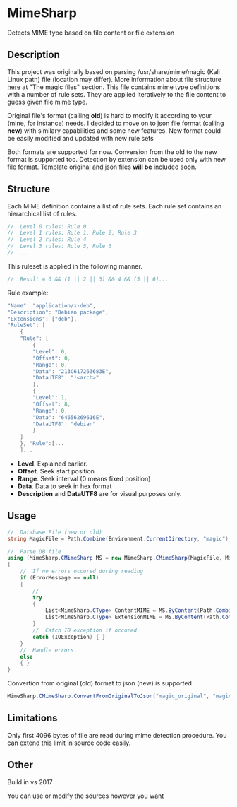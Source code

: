 # MimeSharp
Detects MIME type based on file content or file extension

## Description
This project was originally based on parsing  /usr/share/mime/magic (Kali Linux path) file (location may differ). More information about file structure [here](https://developer.gnome.org/shared-mime-info-spec/) at "The magic files" section. This file contains mime type definitions with a number of rule sets. They are applied iteratively to the file content to guess given file mime type.

Original file's format (calling **old**) is hard to modify it according to your (mine, for instance) needs. I decided to move on to json file format (calling **new**) with similary capabilities and some new features. New format could be easily modified and updated with new rule sets

Both formats are supported for now. Conversion from the old to the new format is supported too. Detection by extension can be used only with new file format. Template original and json files **will be** included soon.

## Structure
Each MIME definition contains a list of rule sets. Each rule set contains an hierarchical list of rules.
```C#
//  Level 0 rules: Rule 0
//  Level 1 rules: Rule 1, Rule 2, Rule 3
//  Level 2 rules: Rule 4
//  Level 3 rules: Rule 5, Rule 6
//	...
```
This ruleset is applied in the following manner.
```C#
//  Result = 0 && (1 || 2 || 3) && 4 && (5 || 6)...
```
Rule example:
```C#
"Name": "application/x-deb",
"Description": "Debian package",
"Extensions": ["deb"],
"RuleSet": [
    {
    "Rule": [
        {
        "Level": 0,
        "Offset": 0,
        "Range": 0,
        "Data": "213C617263683E",
        "DataUTF8": "!<arch>"
        },
        {
        "Level": 1,
        "Offset": 8,
        "Range": 0,
        "Data": "64656269616E",
        "DataUTF8": "debian"
        }
    ]
    }, "Rule":[...
    ]...
```
- **Level**. Explained earlier.
- **Offset**. Seek start position
- **Range**. Seek interval (0 means fixed position)
- **Data**. Data to seek in hex format
- **Description** and **DataUTF8** are for visual purposes only.

## Usage
```C#
//	Database File (new or old)
string MagicFile = Path.Combine(Environment.CurrentDirectory, "magic"),

//  Parse DB file
using (MimeSharp.CMimeSharp MS = new MimeSharp.CMimeSharp(MagicFile, MimeSharp.EMagicFileType.Json, out string ErrorMessage))
{
    //  If no errors occured during reading
    if (ErrorMessage == null)
    {
		//	
        try
        {
            List<MimeSharp.CType> ContentMIME = MS.ByContent(Path.Combine(Environment.CurrentDirectory, "MimeSharp.dll"));
            List<MimeSharp.CType> ExtensionMIME = MS.ByContent(Path.Combine(Environment.CurrentDirectory, "MimeSharp.dll"), true);
        }
		//	Catch IO exception if occured
        catch (IOException) { }
    }
	//	Handle errors
    else
    { }
}
```
Convertion from original (old) format to json (new) is supported 
```C#
MimeSharp.CMimeSharp.ConvertFromOriginalToJson("magic_original", "magic_json_convert_test", out string ConvertError);
```

## Limitations
Only first 4096 bytes of file are read during mime detection procedure. You can extend this limit in source code easily.

## Other
Build in vs 2017

You can use or modify the sources however you want
